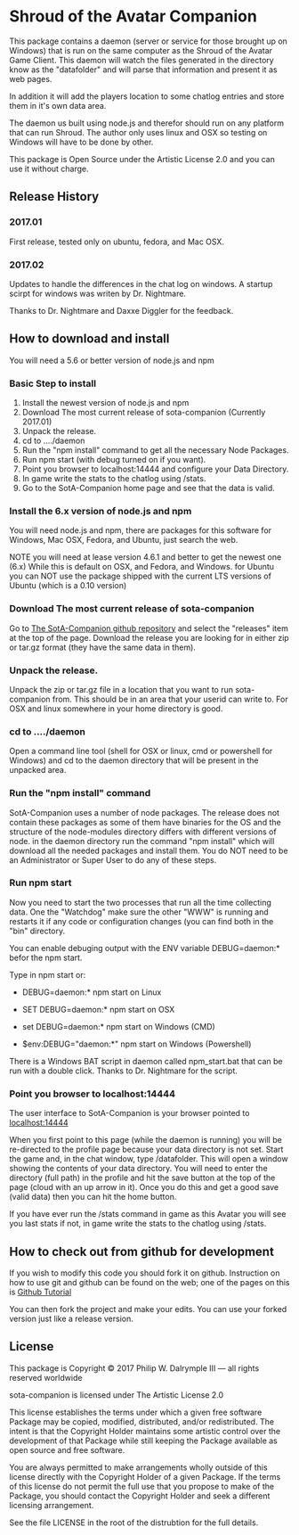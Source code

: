 # Shroud of the Avatar Companion

This package contains a daemon (server or service for those
brought up on Windows) that is run on the same computer as
the Shroud of the Avatar Game Client. This daemon will watch
the files generated in the directory know as the "datafolder"
and will parse that information and present it as web pages.

In addition it will add the players location to some chatlog
entries and store them in it's own data area.

The daemon us built using node.js and therefor should run
on any platform that can run Shroud. The author only uses
linux and OSX so testing on Windows will have to be done by
other.

This package is Open Source under the Artistic License 2.0 and
you can use it without charge.

## Release History

### 2017.01

First release, tested only on ubuntu, fedora, and Mac OSX.

### 2017.02

Updates to handle the differences in the chat log on windows.
A startup scirpt for windows was writen by Dr. Nightmare.

Thanks to Dr. Nightmare and Daxxe Diggler for the feedback.



## How to download and install

You will need a 5.6 or better version of node.js and npm

### Basic Step to install

1. Install the newest version of node.js and npm
2. Download The most current release of sota-companion (Currently 2017.01)
3. Unpack the release.
4. cd to ..../daemon
5. Run the "npm install" command to get all the necessary Node Packages.
6. Run npm start (with debug turned on if you want).
7. Point you browser to localhost:14444 and configure your Data Directory.
8. In game write the stats to the chatlog using /stats.
9. Go to the SotA-Companion home page and see that the data is valid.

### Install the 6.x version of node.js and npm

You will need node.js and npm, there are packages for this
software for Windows, Mac OSX, Fedora, and Ubuntu, just search
the web.

NOTE you will need  at lease version 4.6.1 and better to get the
newest one (6.x) While this is default on OSX, and Fedora, and Windows.
for Ubuntu you can NOT use the package shipped with the current LTS versions
of Ubuntu (which is a 0.10 version)

### Download The most current release of sota-companion 

Go to [The SotA-Companion github repository](https://github.com/pwd3/sota-companion)
and select the "releases" item at the top of the page.
Download the release you are looking for in either zip or tar.gz format (they have
the same data in them).

### Unpack the release.

Unpack the zip or tar.gz file in a location that you want to run sota-companion from.
This should be in an area that your userid can write to. For OSX and linux somewhere
in your home directory is good.

### cd to ..../daemon

Open a command line tool (shell for OSX or linux, cmd or powershell for Windows) and
cd to the daemon directory that will be present in the unpacked area.

### Run the "npm install" command 

SotA-Companion uses a number of node packages. The release does not contain these
packages as some of them have binaries for the OS and the structure of the node-modules
directory differs with different versions of node. in the daemon directory run
the command "npm install" which will download all the needed packages and install them.
You do NOT need to be an Administrator or Super User to do any of these steps.

### Run npm start 

Now you need to start the two processes that run all the time collecting data. One
the "Watchdog" make sure the other "WWW" is running and restarts it if any code or
configuration changes (you can find both in the "bin" directory.

You can enable debuging output with the ENV variable  DEBUG=daemon:\* befor the npm start.

Type in npm start or:

* DEBUG=daemon:\* npm start on Linux

* SET DEBUG=daemon:\* npm start on OSX

* set DEBUG=daemon:\* npm start on Windows (CMD)

* $env\:DEBUG="daemon:\*" npm start on Windows (Powershell)

There is a Windows BAT script in daemon called npm\_start.bat that can be run with a double click. 
Thanks to Dr. Nightmare for the script.

### Point you browser to localhost:14444 

The user interface to SotA-Companion is your browser pointed to
[localhost:14444](localhost:14444)

When you first point to this page (while the daemon is running) 
you will be re-directed to the profile page because your data directory
is not set. Start the game and, in the chat window, type /datafolder.
This will open a window showing the contents of your data directory. You will
need to enter the directory (full path) in the profile and hit the 
save button at the top of the page (cloud with an up arrow in it).
Once you do this and get a good save (valid data) then you can hit the 
home button.

If you have ever run the /stats command in game as this Avatar you will
see you last stats if not, in game write the stats to the chatlog using /stats.


## How to check out from github for development

If you wish to modify this code you should fork it on github.
Instruction on how to use git and github can be found on the web;
one of the pages on this is 
[Github Tutorial](http://product.hubspot.com/blog/git-and-github-tutorial-for-beginners)

You can then fork the project and make your edits. You can use your forked version
just like a release version.

## License

This package is Copyright &copy; 2017 Philip W. Dalrymple III &mdash; all rights reserved worldwide

sota-companion is licensed under The Artistic License 2.0

This license establishes the terms under which a given free software
Package may be copied, modified, distributed, and/or redistributed.
The intent is that the Copyright Holder maintains some artistic
control over the development of that Package while still keeping the
Package available as open source and free software.

You are always permitted to make arrangements wholly outside of this
license directly with the Copyright Holder of a given Package.  If the
terms of this license do not permit the full use that you propose to
make of the Package, you should contact the Copyright Holder and seek
a different licensing arrangement. 

See the file LICENSE in the root of the distrubtion for the full details.


